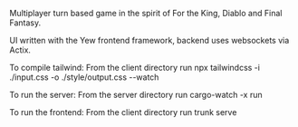 Multiplayer turn based game in the spirit of For the King, Diablo and Final Fantasy.

UI written with the Yew frontend framework, backend uses websockets via Actix.

To compile tailwind:
From the client directory run npx tailwindcss -i ./input.css -o ./style/output.css --watch

To run the server:
From the server directory run cargo-watch -x run

To run the frontend:
From the client directory run trunk serve
